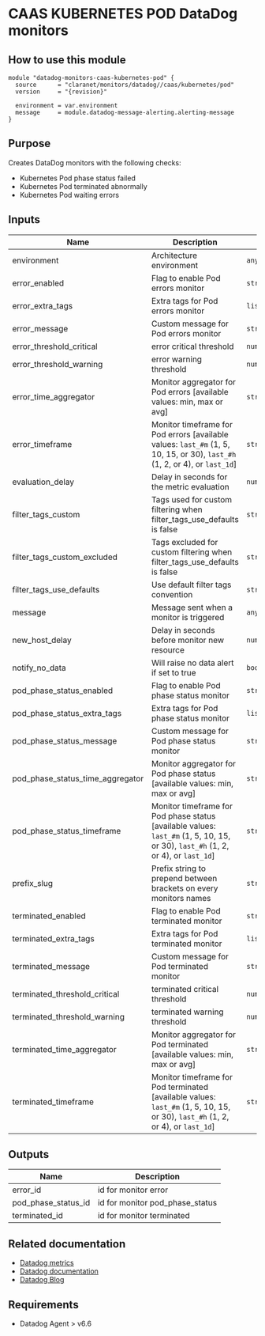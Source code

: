 # CAAS KUBERNETES POD DataDog monitors

## How to use this module

```hcl
module "datadog-monitors-caas-kubernetes-pod" {
  source      = "claranet/monitors/datadog//caas/kubernetes/pod"
  version     = "{revision}"

  environment = var.environment
  message     = module.datadog-message-alerting.alerting-message
}

```

## Purpose

Creates DataDog monitors with the following checks:

- Kubernetes Pod phase status failed
- Kubernetes Pod terminated abnormally
- Kubernetes Pod waiting errors

## Inputs

| Name | Description | Type | Default | Required |
|------|-------------|------|---------|:-----:|
| environment | Architecture environment | `any` | n/a | yes |
| error\_enabled | Flag to enable Pod errors monitor | `string` | `"true"` | no |
| error\_extra\_tags | Extra tags for Pod errors monitor | `list(string)` | `[]` | no |
| error\_message | Custom message for Pod errors monitor | `string` | `""` | no |
| error\_threshold\_critical | error critical threshold | `number` | `0.5` | no |
| error\_threshold\_warning | error warning threshold | `number` | `0` | no |
| error\_time\_aggregator | Monitor aggregator for Pod errors [available values: min, max or avg] | `string` | `"min"` | no |
| error\_timeframe | Monitor timeframe for Pod errors [available values: `last_#m` (1, 5, 10, 15, or 30), `last_#h` (1, 2, or 4), or `last_1d`] | `string` | `"last_15m"` | no |
| evaluation\_delay | Delay in seconds for the metric evaluation | `number` | `15` | no |
| filter\_tags\_custom | Tags used for custom filtering when filter\_tags\_use\_defaults is false | `string` | `"*"` | no |
| filter\_tags\_custom\_excluded | Tags excluded for custom filtering when filter\_tags\_use\_defaults is false | `string` | `""` | no |
| filter\_tags\_use\_defaults | Use default filter tags convention | `string` | `"true"` | no |
| message | Message sent when a monitor is triggered | `any` | n/a | yes |
| new\_host\_delay | Delay in seconds before monitor new resource | `number` | `300` | no |
| notify\_no\_data | Will raise no data alert if set to true | `bool` | `true` | no |
| pod\_phase\_status\_enabled | Flag to enable Pod phase status monitor | `string` | `"true"` | no |
| pod\_phase\_status\_extra\_tags | Extra tags for Pod phase status monitor | `list(string)` | `[]` | no |
| pod\_phase\_status\_message | Custom message for Pod phase status monitor | `string` | `""` | no |
| pod\_phase\_status\_time\_aggregator | Monitor aggregator for Pod phase status [available values: min, max or avg] | `string` | `"max"` | no |
| pod\_phase\_status\_timeframe | Monitor timeframe for Pod phase status [available values: `last_#m` (1, 5, 10, 15, or 30), `last_#h` (1, 2, or 4), or `last_1d`] | `string` | `"last_5m"` | no |
| prefix\_slug | Prefix string to prepend between brackets on every monitors names | `string` | `""` | no |
| terminated\_enabled | Flag to enable Pod terminated monitor | `string` | `"true"` | no |
| terminated\_extra\_tags | Extra tags for Pod terminated monitor | `list(string)` | `[]` | no |
| terminated\_message | Custom message for Pod terminated monitor | `string` | `""` | no |
| terminated\_threshold\_critical | terminated critical threshold | `number` | `0.5` | no |
| terminated\_threshold\_warning | terminated warning threshold | `number` | `0` | no |
| terminated\_time\_aggregator | Monitor aggregator for Pod terminated [available values: min, max or avg] | `string` | `"sum"` | no |
| terminated\_timeframe | Monitor timeframe for Pod terminated [available values: `last_#m` (1, 5, 10, 15, or 30), `last_#h` (1, 2, or 4), or `last_1d`] | `string` | `"last_10m"` | no |

## Outputs

| Name | Description |
|------|-------------|
| error\_id | id for monitor error |
| pod\_phase\_status\_id | id for monitor pod\_phase\_status |
| terminated\_id | id for monitor terminated |

## Related documentation

* [Datadog metrics](https://docs.datadoghq.com/agent/kubernetes/metrics/)
* [Datadog documentation](https://docs.datadoghq.com/integrations/kubernetes/)
* [Datadog Blog](https://www.datadoghq.com/blog/monitor-kubernetes-docker/)

## Requirements

* Datadog Agent > v6.6
